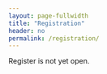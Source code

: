 ```yaml
---
layout: page-fullwidth
title: "Registration"
header: no
permalink: /registration/
---
```


Register is not yet open.

<!--

now on [Eventbrite](https://www.eventbrite.com/e/691734124387?aff=oddtdtcreator)

The registration was designed to encourage becoming Section on Statistical
Computing (SSC) members. 

- Students:
    - Free for SSC members
    - $10 for ASA members but not SSC members
    - $25 for non-ASA members (... or, even better, [join ASA](https://www.amstat.org/membership/become-a-member) as a student for only $25, select SSC as one of your free sections, then register for the conference for free and enjoy a year of membership benefits!)
- Non-students:
    - $10 for SSC members
    - $25 for ASA members but not SSC members
    - $40 for non-ASA members
- Group watch-party:
    - Register once to host a "watch-party" for students and/or colleagues.
        - Los Angeles - [UCLA Watch Party](https://calendar.library.ucla.edu/event/11429849?k=0d1dd3535f028173994172bf454b29ac) 
    - We suggest a $100 donation to support the section, but will thankfully accept more.  😀

For non-ASA members, please consider [joining
ASA](https://www.amstat.org/membership/become-a-member). 
For ASA members, please keep your ASA member ID handy for registration.

### Register now on [Eventbrite](https://www.eventbrite.com/e/691734124387?aff=oddtdtcreator)

By registering, you agree to abide by [ASA's Code of Conduct](https://www.amstat.org/meetings/code-of-conduct).
### Access Link and Password

For the link and password, look for an email from "ASA Section on Statistical Computing" with subject "Link for Statistical Computing in Action 2023" sent sometime on Thursday, November 2.

-->
